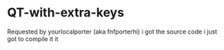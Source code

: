 # QT-with-extra-keys
Requested by yourlocalporter (aka fnfporterhi)
i got the source code i just got to compile it it
